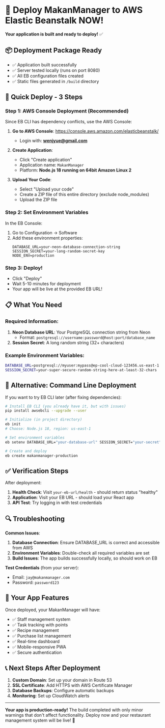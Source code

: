 # 🚀 Deploy MakanManager to AWS Elastic Beanstalk NOW!

**Your application is built and ready to deploy!** ✅

## 📦 Deployment Package Ready
- ✅ Application built successfully 
- ✅ Server tested locally (runs on port 8080)
- ✅ All EB configuration files created
- ✅ Static files generated in `/build` directory

## 🎯 Quick Deploy - 3 Steps

### Step 1: AWS Console Deployment (Recommended)
Since EB CLI has dependency conflicts, use the AWS Console:

1. **Go to AWS Console**: https://console.aws.amazon.com/elasticbeanstalk/
   - Login with: **wenjyue@gmail.com**

2. **Create Application**:
   - Click "Create application"
   - Application name: `MakanManager`
   - Platform: **Node.js 18 running on 64bit Amazon Linux 2**

3. **Upload Your Code**:
   - Select "Upload your code"
   - Create a ZIP file of this entire directory (exclude node_modules)
   - Upload the ZIP file

### Step 2: Set Environment Variables
In the EB Console:
1. Go to Configuration → Software
2. Add these environment properties:
   ```
   DATABASE_URL=your-neon-database-connection-string
   SESSION_SECRET=your-long-random-secret-key
   NODE_ENV=production
   ```

### Step 3: Deploy!
- Click "Deploy"
- Wait 5-10 minutes for deployment
- Your app will be live at the provided EB URL!

## 📋 What You Need

### Required Information:
1. **Neon Database URL**: Your PostgreSQL connection string from Neon
   - Format: `postgresql://username:password@host:port/database_name`
2. **Session Secret**: A long random string (32+ characters)

### Example Environment Variables:
```bash
DATABASE_URL=postgresql://myuser:mypass@ep-cool-cloud-123456.us-east-1.aws.neon.tech/makanmanager
SESSION_SECRET=your-super-secure-random-string-here-at-least-32-chars
```

## 🔧 Alternative: Command Line Deployment

If you want to try EB CLI later (after fixing dependencies):
```bash
# Install EB CLI (you already have it, but with issues)
pip install awsebcli --upgrade --user

# Initialize (in project directory)
eb init
# Choose: Node.js 18, region: us-east-1

# Set environment variables
eb setenv DATABASE_URL="your-database-url" SESSION_SECRET="your-secret"

# Create and deploy
eb create makanmanager-production
```

## ✅ Verification Steps

After deployment:
1. **Health Check**: Visit `your-eb-url/health` - should return status "healthy"
2. **Application**: Visit your EB URL - should load your React app
3. **API Test**: Try logging in with test credentials

## 🔍 Troubleshooting

**Common Issues**:
1. **Database Connection**: Ensure DATABASE_URL is correct and accessible from AWS
2. **Environment Variables**: Double-check all required variables are set
3. **Build Issues**: The app builds successfully locally, so should work on EB

**Test Credentials** (from your server):
- Email: `jay@makanmanager.com`
- Password: `password123`

## 🎉 Your App Features

Once deployed, your MakanManager will have:
- ✅ Staff management system
- ✅ Task tracking with points
- ✅ Recipe management
- ✅ Purchase list management
- ✅ Real-time dashboard
- ✅ Mobile-responsive PWA
- ✅ Secure authentication

## 📞 Next Steps After Deployment

1. **Custom Domain**: Set up your domain in Route 53
2. **SSL Certificate**: Add HTTPS with AWS Certificate Manager
3. **Database Backups**: Configure automatic backups
4. **Monitoring**: Set up CloudWatch alerts

---

**Your app is production-ready!** The build completed with only minor warnings that don't affect functionality. Deploy now and your restaurant management system will be live! 🎯